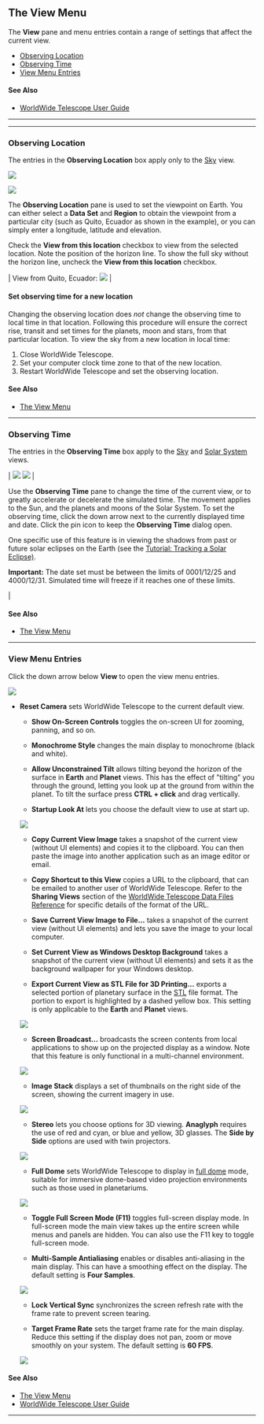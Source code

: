 ## <a name="TheViewMenu">The View Menu</a>

The **View** pane and menu entries contain a range of settings that affect the current view.

*   [Observing Location](#ObservingLocation)
*   [Observing Time](#ObservingTime)
*   [View Menu Entries](#ViewMenuEntries)

#### See Also

*   [WorldWide Telescope User Guide](#WorldWideTelescopeUserGuide)

* * *

* * *

### <a name="ObservingLocation">Observing Location</a>

The entries in the **Observing Location** box apply only to the [Sky](#ExploreSky) view.

![](uiimages/ui_win_Observing-Location.png)

![](uiimages/ui_win_Observing-Location-Options.png)

The **Observing Location** pane is used to set the viewpoint on Earth. You can either select a **Data Set** and **Region** to obtain the viewpoint from a particular city (such as Quito, Ecuador as shown in the example), or you can simply enter a longitude, latitude and elevation.

Check the **View from this location** checkbox to view from the selected location. Note the position of the horizon line. To show the full sky without the horizon line, uncheck the **View from this location** checkbox.

| View from Quito, Ecuador:
![](uiimages/ui_Quito-View.png) |

<a name="ViewingfromaNewLocation"></a>

#### Set observing time for a new location

Changing the observing location does _not_ change the observing time to local time in that location. Following this procedure will ensure the correct rise, transit and set times for the planets, moon and stars, from that particular location. To view the sky from a new location in local time:

1.  Close WorldWide Telescope.
2.  Set your computer clock time zone to that of the new location.
3.  Restart WorldWide Telescope and set the observing location.

#### See Also

*   [The View Menu](#TheViewMenu)

* * *

### <a name="ObservingTime">Observing Time</a>

The entries in the **Observing Time** box apply to the [Sky](#ExploreSky) and [Solar System](#ExploreSolarSystem) views.

| ![](uiimages/ui_win_Observing-Time.png)
![](uiimages/ui_win_Date-Time-Selection.png) |

Use the **Observing Time** pane to change the time of the current view, or to greatly accelerate or decelerate the simulated time. The movement applies to the Sun, and the planets and moons of the Solar System. To set the observing time, click the down arrow next to the currently displayed time and date. Click the pin icon to keep the **Observing Time** dialog open.

One specific use of this feature is in viewing the shadows from past or future solar eclipses on the Earth (see the [Tutorial: Tracking a Solar Eclipse)](#TutorialTrackingaSolarEclipse).

**Important:** The date set must be between the limits of 0001/12/25 and 4000/12/31\. Simulated time will freeze if it reaches one of these limits.

 |

#### See Also

*   [The View Menu](#TheViewMenu)

* * *

### <a name="ViewMenuEntries">View Menu Entries</a>

Click the down arrow below **View** to open the view menu entries.

![](uiimages/ui_win_View-Menu-Entries.png)

*   **Reset Camera** sets WorldWide Telescope to the current default view.

    *   **Show On-Screen Controls** toggles the on-screen UI for zooming, panning, and so on.

    *   **Monochrome Style** changes the main display to monochrome (black and white).

    *   **Allow Unconstrained Tilt** allows tilting beyond the horizon of the surface in **Earth** and **Planet** views. This has the effect of "tilting" you through the ground, letting you look up at the ground from within the planet. To tilt the surface press **CTRL + click** and drag vertically.

    *   **Startup Look At** lets you choose the default view to use at start up.

    ![](uiimages/ui_win_Startup-Look-At.jpg)

    *   **Copy Current View Image** takes a snapshot of the current view (without UI elements) and copies it to the clipboard. You can then paste the image into another application such as an image editor or email.

    *   **Copy Shortcut to this View** copies a URL to the clipboard, that can be emailed to another user of WorldWide Telescope. Refer to the **Sharing Views** section of the [WorldWide Telescope Data Files Reference](http://www.worldwidetelescope.org/docs/WorldWideTelescopeDataFilesReference.html) for specific details of the format of the URL.

    *   **Save Current View Image to File...** takes a snapshot of the current view (without UI elements) and lets you save the image to your local computer.

    *   **Set Current View as Windows Desktop Background** takes a snapshot of the current view (without UI elements) and sets it as the background wallpaper for your Windows desktop.

    *   **Export Current View as STL File for 3D Printing...** exports a selected portion of planetary surface in the [STL](http://en.wikipedia.org/wiki/STL_%28file_format%29) file format. The portion to export is highlighted by a dashed yellow box. This setting is only applicable to the **Earth** and **Planet** views.

    ![](uiimages/ui_win_Export-STL-for-3D-Printing.png)

    *   **Screen Broadcast...** broadcasts the screen contents from local applications to show up on the projected display as a window. Note that this feature is only functional in a multi-channel environment.

    ![](uiimages/ui_win_Screen-Broadcast.png)

    *   **Image Stack** displays a set of thumbnails on the right side of the screen, showing the current imagery in use.

    ![](uiimages/ui_win_Image-Stack.png)

    *   **Stereo** lets you choose options for 3D viewing. **Anaglyph** requires the use of red and cyan, or blue and yellow, 3D glasses. The **Side by Side** options are used with twin projectors.

    ![](uiimages/ui_win_Stereo.png)

    *   **Full Dome** sets WorldWide Telescope to display in [full dome](http://en.wikipedia.org/wiki/Talk%3AFulldome) mode, suitable for immersive dome-based video projection environments such as those used in planetariums.

    ![](uiimages/ui_win_Full-Dome.png)

    *   **Toggle Full Screen Mode (F11)** toggles full-screen display mode. In full-screen mode the main view takes up the entire screen while menus and panels are hidden. You can also use the F11 key to toggle full-screen mode.

    *   **Multi-Sample Antialiasing** enables or disables anti-aliasing in the main display. This can have a smoothing effect on the display. The default setting is **Four Samples**.

    ![](uiimages/ui_win_Multi-Sample-Antialiasing.png)

    *   **Lock Vertical Sync** synchronizes the screen refresh rate with the frame rate to prevent screen tearing.

    *   **Target Frame Rate** sets the target frame rate for the main display. Reduce this setting if the display does not pan, zoom or move smoothly on your system. The default setting is **60 FPS**.

    ![](uiimages/ui_win_Frame-Rate.png)

#### See Also

*   [The View Menu](#TheViewMenu)
*   [WorldWide Telescope User Guide](#WorldWideTelescopeUserGuide)

* * *
